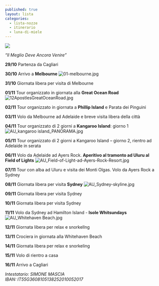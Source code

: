```yaml
---
published: true
layout: lista
categories:
  - lista-nozze
  - itinerario
  - luna-di-miele
---
```

![]({{site.baseurl}}/images/pamela%20e%20simone.jpg)


_“Il Meglio Deve Ancora Venire”_

**29/10** Partenza da Cagliari

**30/10** Arrivo a **Melbourne**
![01-melbourne.jpg]({{site.baseurl}}/images/01-melbourne.jpg)

**31/10** Giornata libera per visita di Melbourne

**01/11** Tour organizzato in giornata alla **Great Ocean Road**
![12ApostlesGreatOceanRoad.jpg]({{site.baseurl}}/images/12ApostlesGreatOceanRoad.jpg)

**02/11** Tour organizzato in giornata a **Phillip Island** e Parata dei Pinguini

**03/11** Volo da Melbourne ad Adelaide e breve visita libera della città

**04/11** Tour organizzato di 2 giorni a **Kangaroo Island**: giorno 1
![AU_kangaroo island_PANORAMA.jpg]({{site.baseurl}}/images/AU_kangaroo%20island_PANORAMA.jpg)

**05/11** Tour organizzato di 2 giorni a Kangaroo Island – giorno 2, rientro ad Adelaide in serata

**06/11** Volo da Adelaide ad Ayers Rock. **Aperitivo al tramonto ad Uluru al Field of Lights**
![AU_Field-of-Light-ad-Ayers-Rock-Resort.jpg]({{site.baseurl}}/images/AU_Field-of-Light-ad-Ayers-Rock-Resort.jpg)

**07/11** Tour con alba ad Uluru e visita dei Monti Olgas. Volo da Ayers Rock a Sydney

**08/11** Giornata libera per visita **Sydney**
![AU_Sydney-skyline.jpg]({{site.baseurl}}/images/AU_Sydney-skyline.jpg)

**09/11** Giornata libera per visita Sydney

**10/11** Giornata libera per visita Sydney

**11/11** Volo da Sydney ad Hamilton Island - **Isole Whitsundays**
![AU_Whitehaven Beach.jpg]({{site.baseurl}}/images/AU_Whitehaven%20Beach.jpg)

**12/11** Giornata libera per relax e snorkellng

**13/11** Crociera in giornata alla Whitehaven Beach

**14/11** Giornata libera per relax e snorkeling

**15/11** Volo di rientro a casa

**16/11** Arrivo a Cagliari


<address>
Intestatario: SIMONE MASCIA<br/>
IBAN: IT55G3608105138252010052017<br/>
</address>
